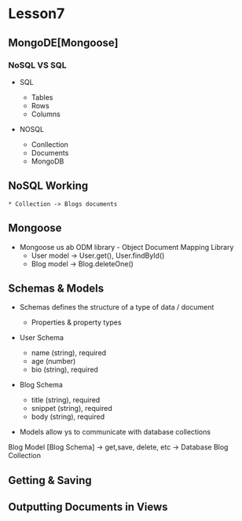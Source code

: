 # Lesson7
## MongoDE[Mongoose]
### NoSQL VS SQL
* SQL
    * Tables
    * Rows
    * Columns

* NOSQL
    * Conllection
    * Documents
    * MongoDB

## NoSQL Working
    * Collection -> Blogs documents

## Mongoose
* Mongoose us ab ODM library - Object Document Mapping Library
    * User model -> User.get(), User.findById()
    * Blog model -> Blog.deleteOne()

## Schemas & Models
* Schemas defines the structure of a type of data / document
    - Properties & property types

* User Schema
    - name (string), required
    - age (number)
    - bio (string), required

* Blog Schema
    - title (string), required
    - snippet (string), required
    - body (string), required

* Models allow ys to communicate with database collections

Blog Model [Blog Schema] -> get,save, delete, etc -> Database Blog Collection

## Getting & Saving

## Outputting Documents in Views

